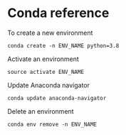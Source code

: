  
 # Conda reference
 
To create a new environment  
``` 
conda create -n ENV_NAME python=3.8
```
Activate an environment
```
source activate ENV_NAME
```
Update Anaconda navigator
```
conda update anaconda-navigator
````

Delete an environment

```
conda env remove -n ENV_NAME
```
